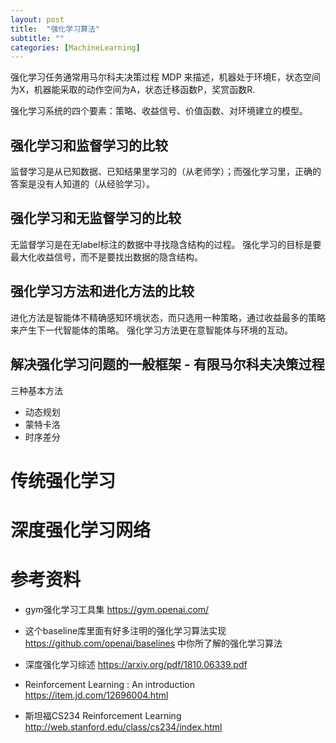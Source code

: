 ```yaml
---
layout: post
title:  "强化学习算法"
subtitle: ""
categories: [MachineLearning]
---
```


强化学习任务通常用马尔科夫决策过程 MDP 来描述，机器处于环境E，状态空间为X，机器能采取的动作空间为A，状态迁移函数P，奖赏函数R.

强化学习系统的四个要素：策略、收益信号、价值函数、对环境建立的模型。


## 强化学习和监督学习的比较
监督学习是从已知数据、已知结果里学习的（从老师学）；而强化学习里，正确的答案是没有人知道的（从经验学习）。

## 强化学习和无监督学习的比较
无监督学习是在无label标注的数据中寻找隐含结构的过程。
强化学习的目标是要最大化收益信号，而不是要找出数据的隐含结构。

## 强化学习方法和进化方法的比较
进化方法是智能体不精确感知环境状态，而只选用一种策略，通过收益最多的策略来产生下一代智能体的策略。
强化学习方法更在意智能体与环境的互动。

## 解决强化学习问题的一般框架 - 有限马尔科夫决策过程

三种基本方法
- 动态规划
- 蒙特卡洛
- 时序差分

# 传统强化学习


# 深度强化学习网络



# 参考资料

- gym强化学习工具集
https://gym.openai.com/

- 这个baseline库里面有好多注明的强化学习算法实现
https://github.com/openai/baselines 中你所了解的强化学习算法

- 深度强化学习综述
https://arxiv.org/pdf/1810.06339.pdf

- Reinforcement Learning : An introduction
https://item.jd.com/12696004.html

- 斯坦福CS234 Reinforcement Learning
http://web.stanford.edu/class/cs234/index.html
